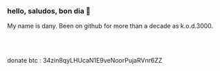 ### hello, saludos, bon dia 👋

My name is dany. Been on github for more than a decade as k.o.d.3000. 
<!--
My work is private due to client ndas, but i do try to throw some public ones now and again.
However, my public facing repos are kinda sad since they dont get the same attention as the private ones do.. if you'd like a walk through
of some of my private work just contact me. I'd be happy to share, but please make this request in advanced since its a lot of work spanning different areas of web communications using various languages/technologies. 
-->
<table>
<tr>
<!-- <th> 
  .
      <a href="https://wakatime.com"><img width="450px" src="https://wakatime.com/share/@kod3000/48e401a8-a158-4973-be8a-266a7ae2d0a9.png" /></a>

  </th>
<th>
  
  <a href="https://wakatime.com"><img width="250px" src="https://wakatime.com/share/@kod3000/8519389a-7229-441e-84ef-5815f7e986db.png" /></a><a href="https://wakatime.com"><img width="250px" src="https://wakatime.com/share/@kod3000/6b03c726-b8bb-42d7-a8bc-db6fdd20798b.png" /></a>
  </th> -->
</tr>
</table>

  
<br/>


<!--
**kod3000/kod3000** is a ✨ _special_ ✨ repository because its `README.md` (this file) appears on your GitHub profile.

Here are some ideas to get you started:

- 🔭 I’m currently working on ...
- 🌱 I’m currently learning ...
- 👯 I’m looking to collaborate on ...
- 🤔 I’m looking for help with ...
- 💬 Ask me about ...
- 📫 How to reach me: ...
- 😄 Pronouns: ...
- ⚡ Fun fact: ...
-->

<!--
<a href="https://github.com/anuraghazra/github-readme-stats">
  <img align="center" src="https://github-readme-stats.vercel.app/api?username=kod3000&count_private=true&show_icons=true&include_all_commits=true&hide_border=true&hide_title=true" />
</a>
<a href="https://github.com/anuraghazra/github-readme-stats">
  <img align="center" src="https://github-readme-stats.vercel.app/api/top-langs/?username=kod3000&hide=css,handlebars,less,html&langs_count=6&hide_title=true&hide_border=true" />
</a>
-->

donate btc : 34zin8qyLHUcaN1E9veNoorPujaRVnr6ZZ
